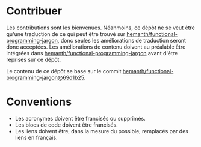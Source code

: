 # Contribuer

Les contributions sont les bienvenues. Néanmoins, ce dépôt ne se veut être qu'une traduction de ce qui peut être trouvé
sur [hemanth/functional-programming-jargon](https://github.com/hemanth/functional-programming-jargon/), donc seules les
améliorations de traduction seront donc acceptées. Les améliorations de contenu doivent au préalable être intégrées dans
[hemanth/functional-programming-jargon](https://github.com/hemanth/functional-programming-jargon/blob/master/contributing.md)
avant d'être reprises sur ce dépôt.

Le contenu de ce dépôt se base sur le commit
[hemanth/functional-programming-jargon@69d1b25](https://github.com/hemanth/functional-programming-jargon/commit/69d1b25308f0ff0c5e98234d5d6ccea26aa13388).

# Conventions

- Les acronymes doivent être francisés ou supprimés.
- Les blocs de code doivent être francisés.
- Les liens doivent être, dans la mesure du possible, remplacés par des liens en français.